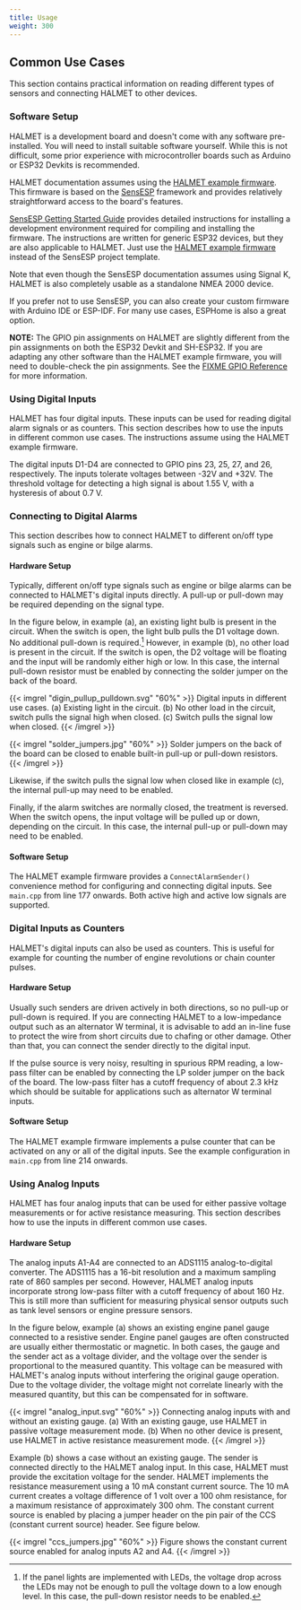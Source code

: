 ```yaml
---
title: Usage
weight: 300
---
```


## Common Use Cases

This section contains practical information on reading different types of sensors and connecting HALMET to other devices.

### Software Setup

HALMET is a development board and doesn't come with any software pre-installed.
You will need to install suitable software yourself. While this is not difficult, some prior experience with microcontroller boards such as Arduino or ESP32 Devkits is recommended.

HALMET documentation assumes using the [HALMET example firmware](https://github.com/hatlabs/HALMET-example-firmware). This firmware is based on the [SensESP](https://signalk.org/SensESP/) framework and provides relatively straightforward access to the board's features. 

[SensESP Getting Started Guide](https://signalk.org/SensESP/pages/getting_started/) provides detailed instructions for installing a development environment required for compiling and installing the firmware. The instructions are written for generic ESP32 devices, but they are also applicable to HALMET. Just use the [HALMET example firmware](https://github.com/hatlabs/HALMET-example-firmware) instead of the SensESP project template.

Note that even though the SensESP documentation assumes using Signal K, HALMET is also completely usable as a standalone NMEA 2000 device.

If you prefer not to use SensESP, you can also create your custom firmware with Arduino IDE or ESP-IDF. For many use cases, ESPHome is also a great option.

**NOTE:** The GPIO pin assignments on HALMET are slightly different from the pin assignments on both the ESP32 Devkit and SH-ESP32. If you are adapting any other software than the HALMET example firmware, you will need to double-check the pin assignments. See the [FIXME GPIO Reference](#gpio-reference) for more information.

### Using Digital Inputs

HALMET has four digital inputs. These inputs can be used for reading digital alarm signals or as counters. This section describes how to use the inputs in different common use cases. The instructions assume using the HALMET example firmware.

The digital inputs D1-D4 are connected to GPIO pins 23, 25, 27, and 26, respectively. The inputs tolerate voltages between -32V and +32V. The threshold voltage for detecting a high signal is about 1.55 V, with a hysteresis of about 0.7 V.

### Connecting to Digital Alarms

This section describes how to connect HALMET to different on/off type signals such as engine or bilge alarms.

#### Hardware Setup

Typically, different on/off type signals such as engine or bilge alarms can be connected to HALMET's digital inputs directly. A pull-up or pull-down may be required depending on the signal type.

In the figure below, in example (a), an existing light bulb is present in the circuit. When the switch is open, the light bulb pulls the D1 voltage down. No additional pull-down is required.[^1] However, in example (b), no other load is present in the circuit. If the switch is open, the D2 voltage will be floating and the input will be randomly either high or low. In this case, the internal pull-down resistor must be enabled by connecting the solder jumper on the back of the board.

{{< imgrel "digin_pullup_pulldown.svg" "60%" >}}
Digital inputs in different use cases. (a) Existing light in the circuit. (b) No other load in the circuit, switch pulls the signal high when closed. (c) Switch pulls the signal low when closed.
{{< /imgrel >}}

[^1]: If the panel lights are implemented with LEDs, the voltage drop across the LEDs may not be enough to pull the voltage down to a low enough level. In this case, the pull-down resistor needs to be enabled.

{{< imgrel "solder_jumpers.jpg" "60%" >}}
Solder jumpers on the back of the board can be closed to enable built-in pull-up or pull-down resistors.
{{< /imgrel >}}

Likewise, if the switch pulls the signal low when closed like in example (c), the internal pull-up may need to be enabled.

Finally, if the alarm switches are normally closed, the treatment is reversed. When the switch opens, the input voltage will be pulled up or down, depending on the circuit. In this case, the internal pull-up or pull-down may need to be enabled.

#### Software Setup

The HALMET example firmware provides a `ConnectAlarmSender()` convenience method for configuring and connecting digital inputs. See `main.cpp` from line 177 onwards. Both active high and active low signals are supported.

### Digital Inputs as Counters

HALMET's digital inputs can also be used as counters. This is useful for example for counting the number of engine revolutions or chain counter pulses.

#### Hardware Setup

Usually such senders are driven actively in both directions, so no pull-up or pull-down is required. If you are connecting HALMET to a low-impedance output such as an alternator W terminal, it is advisable to add an in-line fuse to protect the wire from short circuits due to chafing or other damage. Other than that, you can connect the sender directly to the digital input.

If the pulse source is very noisy, resulting in spurious RPM reading, a low-pass filter can be enabled by connecting the LP solder jumper on the back of the board. The low-pass filter has a cutoff frequency of about 2.3 kHz which should be suitable for applications such as alternator W terminal inputs.

#### Software Setup

The HALMET example firmware implements a pulse counter that can be activated on any or all of the digital inputs. See the example configuration in `main.cpp` from line 214 onwards.

### Using Analog Inputs

HALMET has four analog inputs that can be used for either passive voltage measurements or for active resistance measuring. This section describes how to use the inputs in different common use cases.

#### Hardware Setup

The analog inputs A1-A4 are connected to an ADS1115 analog-to-digital converter. The ADS1115 has a 16-bit resolution and a maximum sampling rate of 860 samples per second. However, HALMET analog inputs incorporate strong low-pass filter with a cutoff frequency of about 160 Hz. This is still more than sufficient for measuring physical sensor outputs such as tank level sensors or engine pressure sensors.

In the figure below, example (a) shows an existing engine panel gauge connected to a resistive sender. Engine panel gauges are often constructed are usually either thermostatic or magnetic. In both cases, the gauge and the sender act as a voltage divider, and the voltage over the sender is proportional to the measured quantity. This voltage can be measured with HALMET's analog inputs without interfering the original gauge operation. Due to the voltage divider, the voltage might not correlate linearly with the measured quantity, but this can be compensated for in software.

{{< imgrel "analog_input.svg" "60%" >}}
Connecting analog inputs with and without an existing gauge. (a) With an existing gauge, use HALMET in passive voltage measurement mode. (b) When no other device is present, use HALMET in active resistance measurement mode.
{{< /imgrel >}}


Example (b) shows a case without an existing gauge. The sender is connected directly to the HALMET analog input. In this case, HALMET must provide the excitation voltage for the sender. HALMET implements the resistance measurement using a 10 mA constant current source. The 10 mA current creates a voltage difference of 1 volt over a 100 ohm resistance, for a maximum resistance of approximately 300 ohm. The constant current source is enabled by placing a jumper header on the pin pair of the CCS (constant current source) header. See figure below.

{{< imgrel "ccs_jumpers.jpg" "60%" >}}
Figure shows the constant current source enabled for analog inputs A2 and A4.
{{< /imgrel >}}
